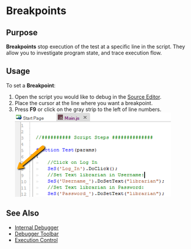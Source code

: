 # Breakpoints

## Purpose

**Breakpoints** stop execution of the test at a specific line in the script. They allow you to investigate program state, and trace execution flow.

## Usage

To set a **Breakpoint**:

1. Open the script you would like to debug in the [Source Editor](source_editor.md).
2. Place the cursor at the line where you want a breakpoint.
3. Press **F9** or click on the gray strip to the left of line numbers.
   ![breakpoint](./img/breakpoints1.png)

## See Also

- [Internal Debugger](internal_debugger.md)
- [Debugger Toolbar](menu_and_toolbars.md)
- [Execution Control](control_execution.md)
